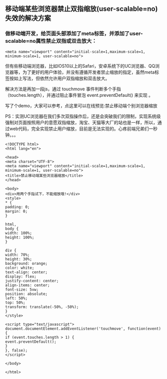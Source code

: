 ## 移动端某些浏览器禁止双指缩放(user-scalable=no)失效的解决方案

### 做移动端开发，给页面头部添加了meta标签，并添加了user-scalable=no属性禁止双指或双击放大：

~~~
<meta name="viewport" content="initial-scale=1,maximum-scale=1, minimum-scale=1, user-scalable=no">
~~~

但有些移动端浏览器，比如IOS10以上的Safari，安卓系统下的UC浏览器、QQ浏览器等，为了更好的用户体验，并没有遵循开发者禁止缩放的指定，虽然meta标签按如上写法，但依然允许用户双指缩放和双击放大。

解决方法是再加一段js，通过 touchmove 事件判断多个手指（touches.length），并通过阻止事件冒泡 event.preventDefault() 来实现 。

写了个demo，大家可以参考，点这里可以在线预览:禁止移动端个别浏览器缩放

PS：实测UC浏览器在我们多次双指操作后，还是会突破我们的限制，实现系统级强制对页面按照用户的意愿双指缩放，淘宝、天猫等大厂的站也是一样，所以，通过web代码，完全实现禁止用户缩放，目前是无法实现的。心疼前端兄弟们一秒钟。。。


~~~
<!DOCTYPE html>
<html lang="en">

<head>
<meta charset="UTF-8">
<meta name="viewport" content="initial-scale=1,maximum-scale=1, minimum-scale=1, user-scalable=no">
<title>禁止移动端某些浏览器缩放</title>
</head>

<body>
<div>用两个手指试下，不能缩放哦!</div>
<style>
* {
padding: 0;
margin: 0;
}

html,
body {
width: 100%;
height: 100%;
}

div {
width: 70%;
height: 30%;
background: orange;
color: white;
text-align: center;
display: flex;
justify-content: center;
align-items: center;
font-size: 5vw;
position: absolute;
left: 50%;
top: 50%;
transform: translate(-50%, -50%);
}
</style>

<script type="text/javascript">
document.documentElement.addEventListener('touchmove', function(event) {
if (event.touches.length > 1) {
event.preventDefault();
}
}, false);
</script>

</body>

</html>
~~~